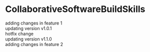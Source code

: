 # CollaborativeSoftwareBuildSkills <br />
adding changes in feature 1 <br />
updating version v1.0.1 <br />
hotfix change <br />
updating version v1.1.0 <br />
adding changes in feature 2 <br />
